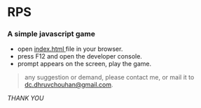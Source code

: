 # RPS

### A simple javascript game

- open <a href="index.html"> index.html </a> file in your browser.
- press F12 and open the developer console.
- prompt appears on the screen, play the game.

> any suggestion or demand, please contact me, or mail it to dc.dhruvchouhan@gmail.com.

*THANK YOU*
